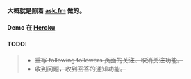 #### 大概就是照着 [ask.fm](http://ask.fm) 做的。
#### Demo 在 [Heroku](https://ask-fm.herokuapp.com)

#### TODO:
> *  <del>重写 following followers 页面的关注、取消关注功能。</del>
> *  <del>收到问题，收到回答的通知功能。</del>
